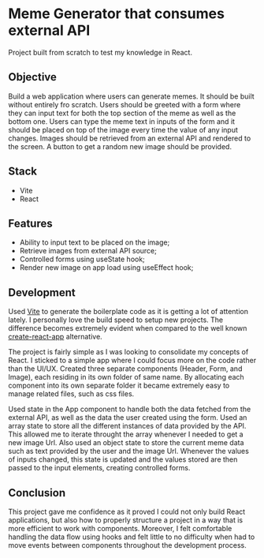 # Meme Generator that consumes external API
Project built from scratch to test my knowledge in React.

## Objective
Build a web application where users can generate memes. It should be built without entirely fro scratch. Users should be greeted with a form where they can input text for both the top section of the meme as well as the bottom one. Users can type the meme text in inputs of the form and it should be placed on top of the image every time the value of any input changes. Images should be retrieved from an external API and rendered to the screen. A button to get a random new image should be provided.

## Stack
 - Vite
 - React
 
## Features
- Ability to input text to be placed on the image;
- Retrieve images from external API source;
- Controlled forms using useState hook;
- Render new image on app load using useEffect hook;

## Development
Used [Vite](https://vitejs.dev/) to generate the boilerplate code as it is getting a lot of attention lately. I personally love the build speed to setup new projects. The difference becomes extremely evident when compared to the well known [create-react-app](https://create-react-app.dev/) alternative.

The project is fairly simple as I was looking to consolidate my concepts of React. I sticked to a simple app where I could focus more on the code rather than the UI/UX. Created three separate components (Header, Form, and Image), each residing in its own folder of same name. By allocating each component into its own separate folder it became extremely easy to manage related files, such as css files.

Used state in the App component to handle both the data fetched from the external API, as well as the data the user created using the form. Used an array state to store all the different instances of data provided by the API. This allowed me to iterate throught the array whenever I needed to get a new image Url. Also used an object state to store the current meme data such as text provided by the user and the image Url. Whenever the values of inputs changed, this state is updated and the values stored are then passed to the input elements, creating controlled forms.

## Conclusion
This project gave me confidence as it proved I could not only build React applications, but also how to properly structure a project in a way that is more efficient to work with components. Moreover, I felt comfortable handling the data flow using hooks and felt little to no difficulty when had to move events between components throughout the development process. 
